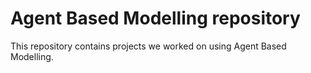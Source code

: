 # Agent Based Modelling repository


This repository contains projects we worked on using Agent Based Modelling.


